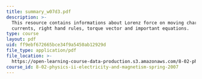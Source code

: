 ```yaml
---
title: summary_w07d3.pdf
description: >-
  This resource contains informations about Lorenz force on moving charges
  currents, right hand rules, torque vector and important equations.
type: course
layout: pdf
uid: ff9ebf672665bce34f9a5450ab12929d
file_type: application/pdf
file_location: >-
  https://open-learning-course-data-production.s3.amazonaws.com/8-02-physics-ii-electricity-and-magnetism-spring-2007/ff9ebf672665bce34f9a5450ab12929d_summary_w07d3.pdf
course_id: 8-02-physics-ii-electricity-and-magnetism-spring-2007
---
```

